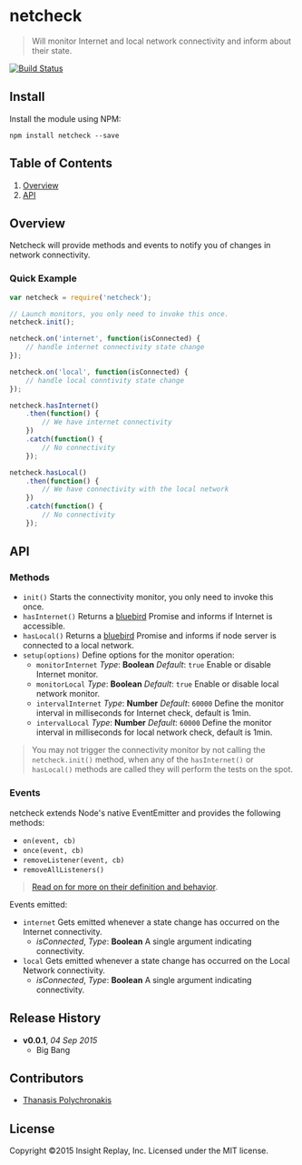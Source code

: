 # netcheck

> Will monitor Internet and local network connectivity and inform about their state.

[![Build Status](https://secure.travis-ci.org/INSIGHTReplay/netcheck.png?branch=master)](http://travis-ci.org/INSIGHTReplay/netcheck)

## Install

Install the module using NPM:

```
npm install netcheck --save
```

## <a name='TOC'>Table of Contents</a>

1. [Overview](#overview)
1. [API](#api)

## Overview

Netcheck will provide methods and events to notify you of changes in network connectivity.

### Quick Example

```js
var netcheck = require('netcheck');

// Launch monitors, you only need to invoke this once.
netcheck.init();

netcheck.on('internet', function(isConnected) {
    // handle internet connectivity state change
});

netcheck.on('local', function(isConnected) {
    // handle local conntivity state change
});

netcheck.hasInternet()
    .then(function() {
        // We have internet connectivity
    })
    .catch(function() {
        // No connectivity
    });

netcheck.hasLocal()
    .then(function() {
        // We have connectivity with the local network
    })
    .catch(function() {
        // No connectivity
    });
```

## API

### Methods

* `init()` Starts the connectivity monitor, you only need to invoke this once.
* `hasInternet()` Returns a [bluebird][Bluebird] Promise and informs if Internet is accessible.
* `hasLocal()` Returns a [bluebird][Bluebird] Promise and informs if node server is connected to a local network.
* `setup(options)` Define options for the monitor operation:
    * `monitorInternet` *Type*: **Boolean** *Default*: `true` Enable or disable Internet monitor.
    * `monitorLocal` *Type*: **Boolean** *Default*: `true` Enable or disable local network monitor.
    * `intervalInternet` *Type*: **Number** *Default*: `60000` Define the monitor interval in milliseconds for Internet check, default is 1min.
    * `intervalLocal` *Type*: **Number** *Default*: `60000` Define the monitor interval in milliseconds for local network check, default is 1min.

> You may not trigger the connectivity monitor by not calling the `netcheck.init()` method, when any of the `hasInternet()` or `hasLocal()` methods are called they will perform the tests on the spot.

### Events

netcheck extends Node's native EventEmitter and provides the following methods:

* `on(event, cb)`
* `once(event, cb)`
* `removeListener(event, cb)`
* `removeAllListeners()`

> [Read on for more on their definition and behavior](https://nodejs.org/api/events.html).

Events emitted:

* `internet` Gets emitted whenever a state change has occurred on the Internet connectivity.
    * *isConnected*, *Type*: **Boolean** A single argument indicating connectivity.
* `local` Gets emitted whenever a state change has occurred on the Local Network connectivity.
    * *isConnected*, *Type*: **Boolean** A single argument indicating connectivity.


## Release History

- **v0.0.1**, *04 Sep 2015*
    - Big Bang

## Contributors

* [Thanasis Polychronakis](https://github.com/thanpolas)

## License

Copyright ©2015 Insight Replay, Inc. Licensed under the MIT license.

[Bluebird]: https://github.com/petkaantonov/bluebird

